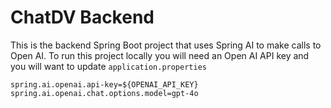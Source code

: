 # ChatDV Backend

This is the backend Spring Boot project that uses Spring AI to make calls to Open AI. To run this project locally
you will need an Open AI API key and you will want to update `application.properties`

```properties
spring.ai.openai.api-key=${OPENAI_API_KEY}
spring.ai.openai.chat.options.model=gpt-4o
```